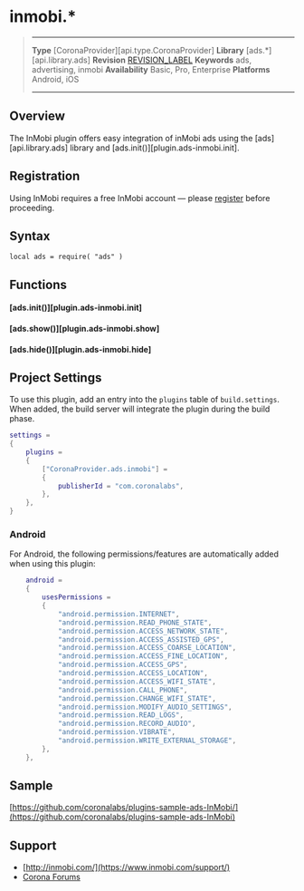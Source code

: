 # inmobi.*

> --------------------- ------------------------------------------------------------------------------------------
> __Type__              [CoronaProvider][api.type.CoronaProvider]
> __Library__           [ads.*][api.library.ads]
> __Revision__          [REVISION_LABEL](REVISION_URL)
> __Keywords__          ads, advertising, inmobi
> __Availability__		Basic, Pro, Enterprise
> __Platforms__			Android, iOS
> --------------------- ------------------------------------------------------------------------------------------


## Overview

The InMobi plugin offers easy integration of inMobi ads using the [ads][api.library.ads] library and [ads.init()][plugin.ads-inmobi.init].


## Registration

Using InMobi requires a free InMobi account &mdash; please [register](http://inmobi.com) before proceeding.


## Syntax

	local ads = require( "ads" )


## Functions

#### [ads.init()][plugin.ads-inmobi.init]

#### [ads.show()][plugin.ads-inmobi.show]

#### [ads.hide()][plugin.ads-inmobi.hide]


## Project Settings

To use this plugin, add an entry into the `plugins` table of `build.settings`. When added, the build server will integrate the plugin during the build phase.

``````lua
settings =
{
	plugins =
	{
		["CoronaProvider.ads.inmobi"] =
		{
			publisherId = "com.coronalabs",
		},
	},		
}
``````

### Android

For Android, the following permissions/features are automatically added when using this plugin:

``````lua
	android =
	{
		usesPermissions =
		{
			"android.permission.INTERNET",
			"android.permission.READ_PHONE_STATE",
			"android.permission.ACCESS_NETWORK_STATE",
			"android.permission.ACCESS_ASSISTED_GPS",
			"android.permission.ACCESS_COARSE_LOCATION",
			"android.permission.ACCESS_FINE_LOCATION",
			"android.permission.ACCESS_GPS",
			"android.permission.ACCESS_LOCATION",
			"android.permission.ACCESS_WIFI_STATE",
			"android.permission.CALL_PHONE",
			"android.permission.CHANGE_WIFI_STATE",
			"android.permission.MODIFY_AUDIO_SETTINGS",
			"android.permission.READ_LOGS",
			"android.permission.RECORD_AUDIO",
			"android.permission.VIBRATE",
			"android.permission.WRITE_EXTERNAL_STORAGE",
		},
	},
``````


## Sample

[https://github.com/coronalabs/plugins-sample-ads-InMobi/](https://github.com/coronalabs/plugins-sample-ads-InMobi)


## Support

* [http://inmobi.com/](https://www.inmobi.com/support/)
* [Corona Forums](http://forums.coronalabs.com/forum/611-inmobi/)
